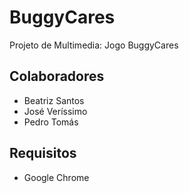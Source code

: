 # BuggyCares
Projeto de Multimedia: Jogo BuggyCares
 
## Colaboradores
- Beatriz Santos
- José Veríssimo
- Pedro Tomás

## Requisitos
- Google Chrome
